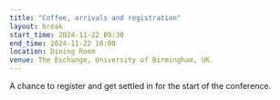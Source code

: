 ```yaml
---
title: "Coffee, arrivals and registration"
layout: break
start_time: 2024-11-22 09:30
end_time: 2024-11-22 10:00
location: Dining Room
venue: The Exchange, University of Birmingham, UK.
---
```


A chance to register and get settled in for the start of the conference.
